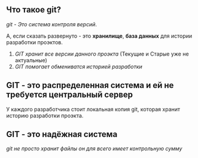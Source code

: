 ## Что такое git?

*git - Это система контроля версий*.

А, если сказать развернуто - это **хранилище**, **база данных** для истории разработки проэктов.

1. *GIT хранит все версии данного проэкта* (Текущие и Старые уже не актуальные)
2. *GIT помогает обмениватся историей разработки* 

## GIT - это распределенная система и ей не требуется центральный сервер 

У каждого разработчика стоит локальная копия git, которая хранит историю разработки проэкта.

## GIT - это надёжная система 
*git не просто хранит файлы он для всего имеет контрольную сумму*






